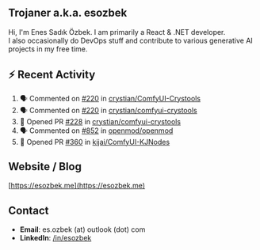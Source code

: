 ##  Trojaner a.k.a. esozbek
Hi, I'm Enes Sadık Özbek. I am primarily a React & .NET developer.  
I also occasionally do DevOps stuff and contribute to various generative AI projects in my free time.

## :zap: Recent Activity

<!--START_SECTION:activity-->
1. 🗣 Commented on [#220](https://github.com/crystian/ComfyUI-Crystools/issues/220#issuecomment-3197126432) in [crystian/ComfyUI-Crystools](https://github.com/crystian/ComfyUI-Crystools)
2. 🗣 Commented on [#220](https://github.com/crystian/comfyui-crystools/issues/220#issuecomment-3193863573) in [crystian/comfyui-crystools](https://github.com/crystian/comfyui-crystools)
3. 💪 Opened PR [#228](https://github.com/crystian/comfyui-crystools/pull/228) in [crystian/comfyui-crystools](https://github.com/crystian/comfyui-crystools)
4. 🗣 Commented on [#852](https://github.com/openmod/openmod/pull/852#issuecomment-3173060625) in [openmod/openmod](https://github.com/openmod/openmod)
5. 💪 Opened PR [#360](https://github.com/kijai/ComfyUI-KJNodes/pull/360) in [kijai/ComfyUI-KJNodes](https://github.com/kijai/ComfyUI-KJNodes)
<!--END_SECTION:activity-->

## Website / Blog
[https://esozbek.me](https://esozbek.me)

## Contact
- **Email**: es.ozbek (at) outlook (dot) com
- **LinkedIn**: [/in/esozbek](https://linkedin.com/in/esozbek)
